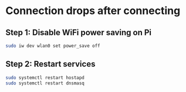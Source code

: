 # Connection drops after connecting

## Step 1: Disable WiFi power saving on Pi

```bash
sudo iw dev wlan0 set power_save off
```

## Step 2: Restart services
```bash
sudo systemctl restart hostapd
sudo systemctl restart dnsmasq
